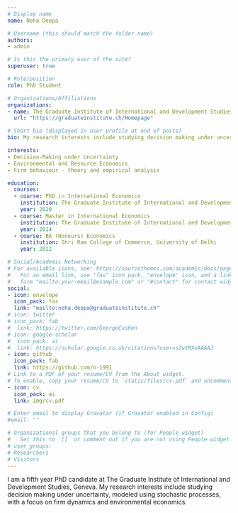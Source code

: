 ```yaml
---
# Display name
name: Neha Deopa

# Username (this should match the folder name)
authors:
- admin

# Is this the primary user of the site?
superuser: true

# Role/position
role: PhD Student

# Organizations/Affiliations
organizations:
- name: The Graduate Institute of International and Development Studies 
  url: "https://graduateinstitute.ch/Homepage"

# Short bio (displayed in user profile at end of posts)
bio: My research interests include studying decision making under uncertainty, modeled using stochastic processes, with a focus on firm dynamics and environmental economics. 

interests:
- Decision-Making under Uncertainty 
- Environmental and Resource Economics 
- Firm behaviour - theory and empirical analysis

education:
  courses:
  - course: PhD in International Economics
    institution: The Graduate Institute of International and Development Studies, Geneva
    year: 2020
  - course: Master in International Economics
    institution: The Graduate Institute of International and Development Studies, Geneva
    year: 2014
  - course: BA (Honours) Economics
    institution: Shri Ram College of Commerce, University of Delhi
    year: 2012

# Social/Academic Networking
# For available icons, see: https://sourcethemes.com/academic/docs/page-builder/#icons
#   For an email link, use "fas" icon pack, "envelope" icon, and a link in the
#   form "mailto:your-email@example.com" or "#contact" for contact widget.
social:
- icon: envelope
  icon_pack: fas
  link: "mailto:neha.deopa@graduateinstitute.ch"
# icon: twitter
# icon_pack: fab
#  link: https://twitter.com/GeorgeCushen
# icon: google-scholar
#  icon_pack: ai
#  link: https://scholar.google.co.uk/citations?user=sIwtMXoAAAAJ
- icon: github
  icon_pack: fab
  link: https://github.com/n-1991
# Link to a PDF of your resume/CV from the About widget.
# To enable, copy your resume/CV to `static/files/cv.pdf` and uncomment the lines below.
- icon: cv
  icon_pack: ai
  link: img/cv.pdf

# Enter email to display Gravatar (if Gravatar enabled in Config)
#email: ""

# Organizational groups that you belong to (for People widget)
#   Set this to `[]` or comment out if you are not using People widget.
# user_groups:
# Researchers
# Visitors
---
```


I am a fifth year PhD candidate at The Graduate Institute of International and Development Studies, Geneva. My research interests include studying decision making under uncertainty, modeled using stochastic processes, with a focus on firm dynamics and environmental economics.  
